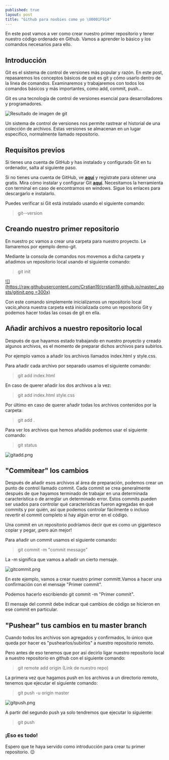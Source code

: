 ```yaml
---
published: true
layout: post
title: "Github para noobies como yo \U0001F914"
---
```

En este post vamos a ver como crear nuestro primer repositorio y tener nuestro código ordenado en Github. Vamos a aprender lo básico y los comandos necesarios para ello.


## Introducción

Git es el sistema de control de versiones más popular y razón. En este post, repasaremos los conceptos básicos de qué es git y cómo usarlo dentro de la línea de comandos. Examinaremos y trabajaremos con todos los comandos básicos y más importantes, como add, commit, push...

Git es una tecnología de control de versiones esencial para desarrolladores y programadores.

![Resultado de imagen de git](https://miro.medium.com/max/3200/1*OY34A4uBsawmGoqpBV3UaA.png)

Un sistema de control de versiones nos permite rastrear el historial de una colección de archivos. Estas versiones se almacenan en un lugar específico, normalmente llamado repositorio.

## Requisitos previos

Si tienes una cuenta de GitHub y has instalado y configurado Git en tu ordenador, salta al siguiente paso.

Si no tienes una cuenta de GitHub, ve [**aquí**](https://github.com/join) y regístrate para obtener una gratis. Mira cómo instalar y configurar Git [**aquí**](https://help.github.com/articles/set-up-git/). Necesitamos la herramienta con terminal en caso de encontrarnos en windows. Sigue los enlaces para descargarlo e instalarlo.

Puedes verificar si Git está instalado usando el siguiente comando:
    
> git--version

## Creando nuestro primer repositorio

En nuestro pc vamos a crear una carpeta para nuestro proyecto.
Le llamaremos por ejemplo demo-git.

Mediante la consola de comandos nos movemos a dicha carpeta y añadimos un repositorio local usando el siguiente comando:

> git init

[![](https://raw.githubusercontent.com/Crstian19/crstian19.github.io/master/_posts/gitinit.png =300x)](https://raw.githubusercontent.com/Crstian19/crstian19.github.io/master/_posts/gitinit.png)


Con este comando simplemente inicializamos un repositorio local vacío,ahora nuestra carpeta está inicializada como un repositorio Git y podemos hacer todas las cosas de git en ella.

## Añadir archivos a nuestro repositorio local

Después de que hayamos estado trabajando en nuestro proyecto y creado algunos archivos, es el momento de  preparar dichos archivos para subirlos.

Por ejemplo vamos a añadir los archivos llamados index.html y style.css.

Para añadir cada archivo por separado usamos el siguiente comando:

> git add index.html

En caso de querer añadir los dos archivos a la vez:

> git add index.html style.css

Por último en caso de querer añadir todas los archivos contenidos por la carpeta:

> git add .


Para ver los archivos que hemos añadido podemos usar el siguiente comando:

> git status

![gitadd.png](https://raw.githubusercontent.com/Crstian19/crstian19.github.io/master/_posts/gitadd.png)



## "Commitear" los cambios

Después de añadir esos archivos al área de preparación, podemos crear un punto de control llamado commit. Cada commit se crea generalmente después de que hayamos terminado de trabajar en una determinada característica o de arreglar un determinado error. Estos commits pueden ser usados para controlar qué características fueron agregadas en qué commits y por quién, así que podemos controlar fácilmente o incluso revertir el commit completo si hay algún error en el código.

Una commit en un repositorio  podríamos decir que es como un gigantesco copiar y pegar, ¡pero aún mejor!

Para añadir un commit usamos el siguiente comando:


> git commit -m "commit message"
  
  La -m significa que vamos a añadir un cierto mensaje.
  
![gitcommit.png](https://raw.githubusercontent.com/Crstian19/crstian19.github.io/master/_posts/gitcommit.png)



En este ejemplo, vamos a crear nuestro primer committ.Vamos a hacer una confirmación con el mensaje "Primer commit".

Podemos hacerlo escribiendo git commit -m "Primer commit".

El mensaje del commit debe indicar qué cambios de código se hicieron en ese commit en particular.

## "Pushear" tus cambios en tu master branch
  
Cuando todos los archivos son agregados y confirmados, lo único que queda por hacer es "pushearlos/subirlos" a nuestro repositorio remoto.

Pero antes de eso tenemos que por así decirlo ligar nuestro repositorio local a nuestro repositorio en github con el siguiente comando:

> git remote add origin (Link de nuestro repo)


La primera vez que hagamos push en los archivos a un directorio remoto, tenemos que ejecutar el siguiente comando:
  
  > git push -u origin master
  
![gitpush.png](https://raw.githubusercontent.com/Crstian19/crstian19.github.io/master/_posts/gitpush.png)


A partir del segundo push ya solo tendremos que ejecutar lo siguiente:
  
 > git push

  
### ¡Eso es todo!

Espero que te haya servido como introducción para crear tu primer repositorio. 😉
